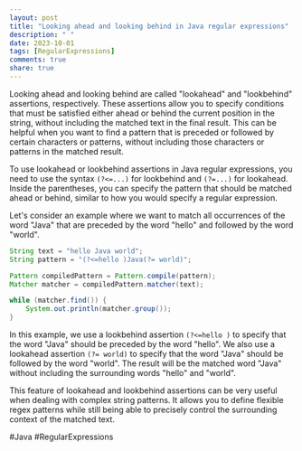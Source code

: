 ```yaml
---
layout: post
title: "Looking ahead and looking behind in Java regular expressions"
description: " "
date: 2023-10-01
tags: [RegularExpressions]
comments: true
share: true
---
```


Looking ahead and looking behind are called "lookahead" and "lookbehind" assertions, respectively. These assertions allow you to specify conditions that must be satisfied either ahead or behind the current position in the string, without including the matched text in the final result. This can be helpful when you want to find a pattern that is preceded or followed by certain characters or patterns, without including those characters or patterns in the matched result.

To use lookahead or lookbehind assertions in Java regular expressions, you need to use the syntax `(?<=...)` for lookbehind and `(?=...)` for lookahead. Inside the parentheses, you can specify the pattern that should be matched ahead or behind, similar to how you would specify a regular expression.

Let's consider an example where we want to match all occurrences of the word "Java" that are preceded by the word "hello" and followed by the word "world".

```java
String text = "hello Java world";
String pattern = "(?<=hello )Java(?= world)";

Pattern compiledPattern = Pattern.compile(pattern);
Matcher matcher = compiledPattern.matcher(text);

while (matcher.find()) {
    System.out.println(matcher.group());
}
```

In this example, we use a lookbehind assertion `(?<=hello )` to specify that the word "Java" should be preceded by the word "hello". We also use a lookahead assertion `(?= world)` to specify that the word "Java" should be followed by the word "world". The result will be the matched word "Java" without including the surrounding words "hello" and "world".

This feature of lookahead and lookbehind assertions can be very useful when dealing with complex string patterns. It allows you to define flexible regex patterns while still being able to precisely control the surrounding context of the matched text.

#Java #RegularExpressions